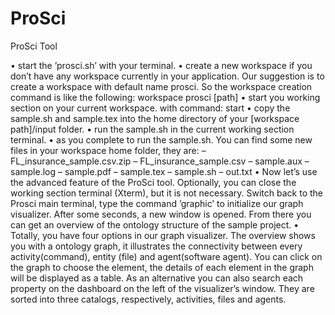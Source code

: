 # ProSci
ProSci Tool

• start the ’prosci.sh’ with your terminal.
• create a new workspace if you don’t have any workspace currently in your application.
Our suggestion is to create a workspace with default name prosci. So the workspace
creation command is like the following: workspace prosci [path]
• start you working section on your current workspace. with command: start
• copy the sample.sh and sample.tex into the home directory of your [workspace
path]/input folder.
• run the sample.sh in the current working section terminal.
• as you complete to run the sample.sh. You can find some new files in your workspace
home folder, they are:
– FL_insurance_sample.csv.zip
– FL_insurance_sample.csv
– sample.aux
– sample.log
– sample.pdf
– sample.tex
– sample.sh
– out.txt
• Now let’s use the advanced feature of the ProSci tool. Optionally, you can close
the working section terminal (Xterm), but it is not necessary. Switch back to the
Prosci main terminal, type the command ’graphic’ to initialize our graph visualizer.
After some seconds, a new window is opened. From there you can get an overview
of the ontology structure of the sample project.
• Totally, you have four options in our graph visualizer. The overview shows you with
a ontology graph, it illustrates the connectivity between every activity(command),
entity (file) and agent(software agent). You can click on the graph to choose the
element, the details of each element in the graph will be displayed as a table. As
an alternative you can also search each property on the dashboard on the left of
the visualizer’s window. They are sorted into three catalogs, respectively, activities,
files and agents.
